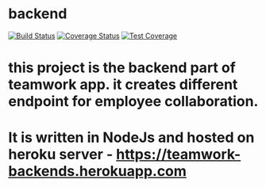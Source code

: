# backend
[![Build Status](https://travis-ci.org/MosesNwaeze/backend.svg?branch=master)](https://travis-ci.org/MosesNwaeze/backend)       [![Coverage Status](https://coveralls.io/repos/github/MosesNwaeze/backend/badge.svg?branch=master)](https://coveralls.io/github/MosesNwaeze/backend?branch=master)     [![Test Coverage](https://api.codeclimate.com/v1/badges/f2711587bce2bfe8b1a2/test_coverage)](https://codeclimate.com/github/MosesNwaeze/backend/test_coverage)
# this project is the backend part of teamwork app. it creates different endpoint for employee collaboration. 
# It is written in NodeJs and hosted on heroku server - https://teamwork-backends.herokuapp.com
